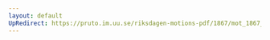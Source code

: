 ```yaml
---
layout: default
UpRedirect: https://pruto.im.uu.se/riksdagen-motions-pdf/1867/mot_1867__fk__63/mot_1867__fk__63-003.pdf
---
```

